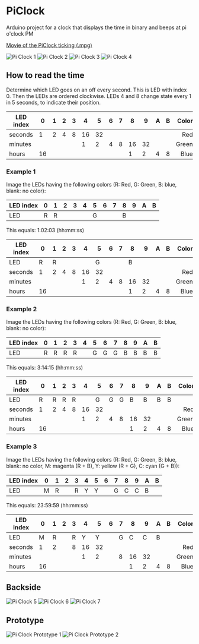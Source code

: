 # PiClock

Arduino project for a clock that displays the time in binary and beeps at pi o'clock PM

[Movie of the PiClock ticking (.mpg) ](NeoPixels/PiClock.mpg)

![Pi Clock 1](NeoPixels/PiClockFront1.jpg)
![Pi Clock 2](NeoPixels/PiClockFront2.jpg)
![Pi Clock 3](NeoPixels/PiClockFront3.jpg)
![Pi Clock 4](NeoPixels/PiClockFront4.jpg)


## How to read the time

Determine which LED goes on an off every second. This is LED with index 0. Then the LEDs are ordered clockwise. LEDs 4 and 8 change state every 1 in 5 seconds, to indicate their position.

| LED index |  0 | 1 | 2 | 3 | 4  | 5  | 6 | 7 | 8  | 9  | A | B | Color |
|-----------|----|---|---|---|----|----|---|---|----|----|---|---|------:|
| seconds   |  1 | 2 | 4 | 8 | 16 | 32 |   |   |    |    |   |   | Red   |
| minutes   |    |   |   |   | 1  | 2  | 4 | 8 | 16 | 32 |   |   | Green |
| hours     | 16 |   |   |   |    |    |   |   | 1  | 2  | 4 | 8 | Blue  |

### Example 1

Image the LEDs having the following colors (R: Red, G: Green, B: blue, blank: no color):

| LED index |  0 | 1 | 2 | 3 | 4  | 5  | 6 | 7 | 8  | 9  | A | B |
|-----------|----|---|---|---|----|----|---|---|----|----|---|---|
| LED       |  R | R |   |   |    | G  |   |   | B  |    |   |   |

This equals: 1:02:03 (hh:mm:ss)

| LED index |  0 | 1 | 2 | 3 | 4  | 5  | 6 | 7 | 8  | 9  | A | B | Color |
|-----------|----|---|---|---|----|----|---|---|----|----|---|---|------:|
| LED       |  R | R |   |   |    | G  |   |   | B  |    |   |   |
| seconds   |  1 | 2 | 4 | 8 | 16 | 32 |   |   |    |    |   |   | Red   |
| minutes   |    |   |   |   | 1  | 2  | 4 | 8 | 16 | 32 |   |   | Green |
| hours     | 16 |   |   |   |    |    |   |   | 1  | 2  | 4 | 8 | Blue  |


### Example 2

Image the LEDs having the following colors (R: Red, G: Green, B: blue, blank: no color):

| LED index |  0 | 1 | 2 | 3 | 4  | 5  | 6 | 7 | 8  | 9  | A | B |
|-----------|----|---|---|---|----|----|---|---|----|----|---|---|
| LED       |  R | R | R | R |    | G  | G | G | B  | B  | B | B |

This equals: 3:14:15 (hh:mm:ss)

| LED index |  0 | 1 | 2 | 3 | 4  | 5  | 6 | 7 | 8  | 9  | A | B | Color |
|-----------|----|---|---|---|----|----|---|---|----|----|---|---|------:|
| LED       |  R | R | R | R |    | G  | G | G | B  | B  | B | B |       |
| seconds   |  1 | 2 | 4 | 8 | 16 | 32 |   |   |    |    |   |   | Red   |
| minutes   |    |   |   |   | 1  | 2  | 4 | 8 | 16 | 32 |   |   | Green |
| hours     | 16 |   |   |   |    |    |   |   | 1  | 2  | 4 | 8 | Blue  |

### Example 3

Image the LEDs having the following colors (R: Red, G: Green, B: blue, blank: no color, M: magenta (R + B), Y: yellow (R + G), C: cyan (G + B)):

| LED index |  0 | 1 | 2 | 3 | 4  | 5  | 6 | 7 | 8  | 9  | A | B |
|-----------|----|---|---|---|----|----|---|---|----|----|---|---|
| LED       |  M | R |   | R | Y  | Y  |   | G | C  | C  | B |   |

This equals: 23:59:59 (hh:mm:ss)

| LED index |  0 | 1 | 2 | 3 | 4  | 5  | 6 | 7 | 8  | 9  | A | B | Color |
|-----------|----|---|---|---|----|----|---|---|----|----|---|---|------:|
| LED       |  M | R |   | R | Y  | Y  |   | G | C  | C  | B |   |
| seconds   |  1 | 2 |   | 8 | 16 | 32 |   |   |    |    |   |   | Red   |
| minutes   |    |   |   |   | 1  | 2  |   | 8 | 16 | 32 |   |   | Green |
| hours     | 16 |   |   |   |    |    |   |   | 1  | 2  | 4 | 8 | Blue  |

## Backside

![Pi Clock 5](NeoPixels/PiClock5.jpg)
![Pi Clock 6](NeoPixels/PiClock6.jpg)
![Pi Clock 7](NeoPixels/PiClock7.jpg)

## Prototype

![Pi Clock Prototype 1](NeoPixels/PiClockPrototype1.jpg)
![Pi Clock Prototype 2](NeoPixels/PiClockPrototype2.jpg)
